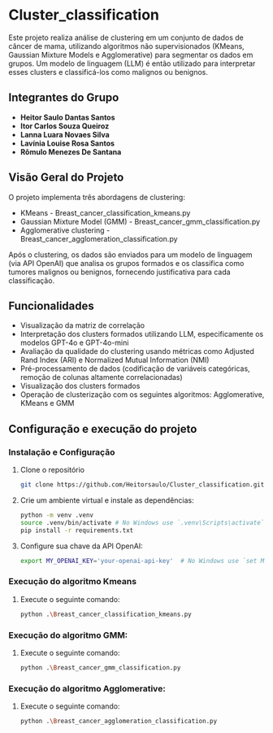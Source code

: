 # __Cluster_classification__
Este projeto realiza análise de clustering em um conjunto de dados de câncer de mama, utilizando algoritmos não supervisionados (KMeans, Gaussian Mixture Models e Agglomerative) para segmentar os dados em grupos. Um modelo de linguagem (LLM) é então utilizado para interpretar esses clusters e classificá-los como malignos ou benignos.

##  __Integrantes do Grupo__

- **Heitor Saulo Dantas Santos**
- **Itor Carlos Souza Queiroz**
- **Lanna Luara Novaes Silva**
- **Lavínia Louise Rosa Santos**
- **Rômulo Menezes De Santana**

## Visão Geral do Projeto
O projeto implementa três abordagens de clustering:

 * KMeans - Breast_cancer_classification_kmeans.py
 * Gaussian Mixture Model (GMM) - Breast_cancer_gmm_classification.py
 * Agglomerative clustering - Breast_cancer_agglomeration_classification.py

Após o clustering, os dados são enviados para um modelo de linguagem (via API OpenAI) que analisa os grupos formados e os classifica como tumores malignos ou benignos, fornecendo justificativa para cada classificação.

## Funcionalidades
 * Visualização da matriz de correlação
 * Interpretação dos clusters formados utilizando LLM, especificamente os modelos GPT-4o e GPT-4o-mini
 * Avaliação da qualidade do clustering usando métricas como Adjusted Rand Index (ARI) e Normalized Mutual Information (NMI)
 * Pré-processamento de dados (codificação de variáveis categóricas, remoção de colunas altamente correlacionadas)
 * Visualização dos clusters formados
 * Operação de clusterização com os seguintes algoritmos: Agglomerative, KMeans e GMM

##  Configuração e execução do projeto
### Instalação e Configuração 

1. Clone o repositório

    ```sh
    git clone https://github.com/Heitorsaulo/Cluster_classification.git
    ```

2. Crie um ambiente virtual e instale as dependências:

    ```sh
    python -m venv .venv
    source .venv/bin/activate # No Windows use `.venv\Scripts\activate`
    pip install -r requirements.txt
    ```
    
3. Configure sua chave da API OpenAI:
   ```sh
   export MY_OPENAI_KEY='your-openai-api-key'  # No Windows use `set MY_OPENAI_KEY=sua-chave-openai`
   ```

### Execução do algoritmo Kmeans
1. Execute o seguinte comando:
    ```sh
    python .\Breast_cancer_classification_kmeans.py 
    ```

### Execução do algoritmo GMM:
1. Execute o seguinte comando:
    ```sh
    python .\Breast_cancer_gmm_classification.py 
    ```
    
### Execução do algoritmo Agglomerative:
1. Execute o seguinte comando:
    ```sh
    python .\Breast_cancer_agglomeration_classification.py 
    ```
